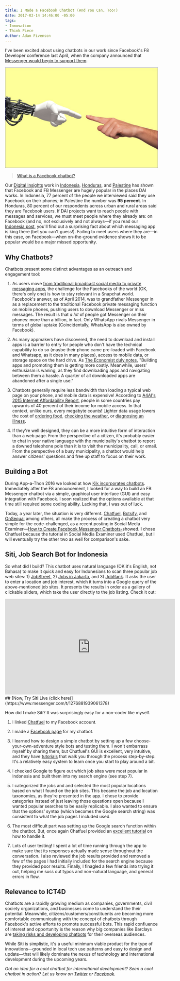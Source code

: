 ```yaml
---
title: I Made a Facebook Chatbot (And You Can, Too!)
date: 2017-02-14 14:46:00 -05:00
tags:
- Innovation
- Think Piece
Author: Adam Fivenson
---
```


I've been excited about using chatbots in our work since Facebook's F8 Developer conference last  April, when the company announced that [Messenger would begin to support them](https://techcrunch.com/2016/04/12/agents-on-messenger/).

![pixabey.PNG](/uploads/pixabey.PNG)

> [What is a Facebook chatbot?](https://blog.hubspot.com/marketing/facebook-bots-guide)

Our [Digital Insights](https://dai-global-digital.com/tags/?tag=digital-insights) work in [Indonesia](https://dai-global-digital.com/where-whatsapp-is-just-another-bbm-clone-digital-insights-indonesia.html), [Honduras](https://dai-global-digital.com/mobiles-in-central-america-digital-insights-honduras-part-2.html), and [Palestine](https://dai-global-digital.com/consumer-insights-palestine-e-governance-readiness.html) has shown that Facebook and FB Messenger are hugely popular in the places DAI works. In Indonesia, 77 percent of the people we interviewed said they use Facebook on their phones; in Palestine the number was **95 percent**. In Honduras, 80 percent of our respondents across urban and rural areas said they are Facebook users. If DAI projects want to reach people with messages and services, we must meet people where they already are: on Facebook (and no, not exclusively and not always—if you read our [Indonesia post](https://dai-global-digital.com/where-whatsapp-is-just-another-bbm-clone-digital-insights-indonesia.html), you'll find out a surprising fact about which messaging app is king there (bet you can't guess!). Failing to meet users where they are—in this case, on Facebook—when on-the-ground evidence shows it to be popular would be a major missed opportunity.

<!--more-->

## Why Chatbots?

Chatbots present some distinct advantages as an outreach and engagement tool:

1. As users move [from traditional broadcast social media to private messaging apps](http://www.businessinsider.com/the-messaging-app-report-2015-11), the challenge for the Facebooks of the world (OK, there's only one) is how to stay relevant in a Snapchat world. Facebook's answer, as of April 2014, was to grandfather Messenger in as a replacement to the traditional Facebook private messaging function on mobile phones, pushing users to download Messenger or miss messages. The result is that *a* *lot* of people got Messenger on their phones: more than a billion, in fact. Only WhatsApp rivals Messenger in terms of global uptake (Coincidentally, WhatsApp is also owned by Facebook).

2. As many appmakers have discovered, the need to download and install apps is a barrier to entry for people who don't have the technical capability to do so (maybe their phone came pre-loaded with Facebook and Whatsapp, as it does in many places), access to mobile data, or storage space on the hard drive. As [The Economist duly notes,](http://www.economist.com/news/business-and-finance/21696477-market-apps-maturing-now-one-text-based-services-or-chatbots-looks-poised) "Building apps and promoting them is getting more costly. Meanwhile, users’ enthusiasm is waning, as they find downloading apps and navigating between them a hassle. A quarter of all downloaded apps are abandoned after a single use."

3. Chatbots generally require less bandwidth than loading a typical web page on your phone, and mobile data is expensive! According to [A4AI's 2015 Internet Affordability Report](http://a4ai.org/affordability-report/report/2015/#the_affordability_drivers_index_(adi)), people in some countries pay upwards of 40 percent of their income for mobile access. In that context, unlike ours, every megabyte counts! Lighter data usage lowers the cost of [ordering food](https://www.facebook.com/messages/t/pizzahutus), [checking the weather](https://www.facebook.com/messages/t/hiponcho), or [diagnosing an illness](https://www.facebook.com/HealthTap/).

4. If they're well designed, they can be a more intuitive form of interaction than a web page. From the perspective of a citizen, it's probably easier to chat in your native language with the municipality's chatbot to report a downed telephone pole than it is to visit the municipality, call, or email. From the perspective of a busy municipality, a chatbot would help answer citizens' questions and free up staff to focus on their work.

## Building a Bot

During App-a-Thon 2016 we looked at how [Kik incorporates chatbots](https://dai-global-digital.com/appathon-2016-kik-for-development.html). Immediately after the F8 announcement, I looked for a way to build an FB Messenger chatbot via a simple, graphical user interface (GUI) and easy integration with Facebook. I soon realized that the options available at that time still required some coding ability. Lacking that, I was out of luck.

Today, a year later, the situation is very different. [Chatfuel](http://www.chatfuel.com), [Botsify](https://botsify.com/), and [OnSequal](https://www.onsequel.com/) among others, all make the process of creating a chatbot very simple for the code-challenged, as a recent posting in Social Media Examiner—[How to Create Facebook Messenger Chatbots-](http://www.socialmediaexaminer.com/how-to-create-facebook-messenger-chatbot/)showed. I chose Chatfuel because the tutorial in Social Media Examiner used Chatfuel, but I will eventually try the other two as well for comparison's sake. 

## Siti, Job Search Bot for Indonesia

So what did I build? This chatbot uses natural language (OK it's English, not Bahasa) to make it quick and easy for Indonesians to scan three popular job web sites: 1) [JobStreet](http://www.jobstreet.co.in), 2) [Jobs in Jakarta](http://www.jobsinjakarta), and 3) [JobRank](http://www.jobrank.org/id/). It asks the user to enter a location and job interest, which it turns into a Google query of the above-mentioned job sites. It presents the results in order as a gallery of clickable sliders, which take the user directly to the job listing. Check it out:
<iframe width="560" height="315" src="https://www.youtube.com/embed/LS32bAUT1CM" frameborder="0" allowfullscreen></iframe>
## [Now, Try Siti Live (click here)](https://www.messenger.com/t/1276881939061378)

How did I make Siti? It was surprisingly easy for a non-coder like myself.

1. I linked [Chatfuel](http://www.chatfuel.com) to my Facebook account.

2. I made a [Facebook page](https://www.facebook.com/Siti-1276881939061378) for my chatbot.

3. I learned how to design a simple chatbot by setting up a few choose-your-own-adventure style bots and testing them. I won't embarrass myself by sharing them, but Chatfuel's GUI is excellent, very intuitive, and they have [tutorials](https://help.chatfuel.com/facebook-messenger/) that walk you through the process step-by-step. It's a relatively easy system to learn once you start to play around a bit.

4. I checked Google to figure out which job sites were most popular in Indonesia and built them into my search engine (see step 7).

5. I categorized the jobs and and selected the most popular locations based on what I found on the job sites. This became the job and location taxonomies, as they're presented in the app. I chose to provide categories instead of just leaving those questions open because I wanted popular searches to be easily replicable. I also wanted to ensure that the options' syntax (which becomes the Google search string) was consistent to what the job pages I included used.

6. The most difficult part was setting up the Google search function within the chatbot. But, once again Chatfuel provided an [excellent tutorial](https://help.chatfuel.com/facebook-messenger/plugins/google-search/) on how to handle it.

7. Lots of user testing! I spent a lot of time running through the app to make sure that its responses actually made sense throughout the conversation. I also reviewed the job results provided and removed a few of the pages I had initially included for the search engine because they provided poor results. Finally, I finagled a few friends into trying it out, helping me suss out typos and non-natural language, and general errors in flow. 

## Relevance to ICT4D

Chatbots are a rapidly growing medium as companies, governments, civil society organizations, and businesses come to understand the their potential. Meanwhile, citizens/customers/constituents are becoming more comfortable communicating with the concept of chatbots through Facebook's active efforts to promote successful bots. This rapid confluence of interest and opportunity is the reason why big companies like Barclays are [taking risks and developing chatbots](http://www.bankingtech.com/483822/barclays-africa-to-trial-first-bank-chatbot-in-africa/) for their overseas audiences.

While Siti is simplistic, it's a useful minimum viable product for the type of innovations—grounded in local tech use patterns and easy to design and update—that will likely dominate the nexus of technology and international development during the upcoming years.

*Got an idea for a cool chatbot for international development? Seen a cool chatbot in action? Let us know on [Twitter](http://www.twitter.com/DAIGlobal) or [Facebook](https://www.facebook.com/DAIGlobal/).*